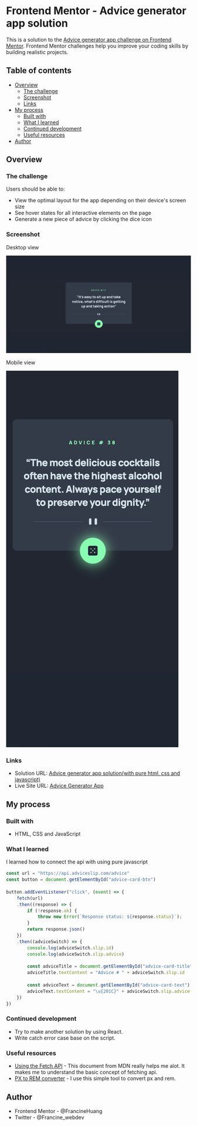 # Frontend Mentor - Advice generator app solution

This is a solution to the [Advice generator app challenge on Frontend Mentor](https://www.frontendmentor.io/challenges/advice-generator-app-QdUG-13db). Frontend Mentor challenges help you improve your coding skills by building realistic projects.

## Table of contents

- [Overview](#overview)
  - [The challenge](#the-challenge)
  - [Screenshot](#screenshot)
  - [Links](#links)
- [My process](#my-process)
  - [Built with](#built-with)
  - [What I learned](#what-i-learned)
  - [Continued development](#continued-development)
  - [Useful resources](#useful-resources)
- [Author](#author)


## Overview

### The challenge

Users should be able to:

- View the optimal layout for the app depending on their device's screen size
- See hover states for all interactive elements on the page
- Generate a new piece of advice by clicking the dice icon

### Screenshot

Desktop view

![](./Screenshot-desktop.png)

Mobile view

![](./Screenshot-mobile.png)


### Links

- Solution URL: [Advice generator app solution(with pure html, css and javascript)](https://www.frontendmentor.io/solutions/advice-generator-app-solutionwith-pure-html-css-and-javascript-dz-baVyokh)
- Live Site URL: [Advice Generator App](https://francinehuang.github.io/advice-generator-app/)

## My process

### Built with

- HTML, CSS and JavaScript


### What I learned

I learned how to connect the api with using pure javascript
```js
const url = "https://api.adviceslip.com/advice"
const button = document.getElementById("advice-card-btn")

button.addEventListener("click", (event) => {
    fetch(url)
    .then((response) => {
        if (!response.ok) {
            throw new Error(`Response status: ${response.status}`);
        }
        return response.json()
    })
    .then((adviceSwitch) => {
        console.log(adviceSwitch.slip.id)
        console.log(adviceSwitch.slip.advice)

        const adviceTitle = document.getElementById("advice-card-title")
        adviceTitle.textContent = "Advice # " + adviceSwitch.slip.id

        const adviceText = document.getElementById("advice-card-text")
        adviceText.textContent = "\u{201C}" + adviceSwitch.slip.advice + "\u{201D}"
    })
})
```

### Continued development

- Try to make another solution by using React.
- Write catch error case base on the script.

### Useful resources

- [Using the Fetch API](https://developer.mozilla.org/en-US/docs/Web/API/Fetch_API/Using_Fetch) - This document from MDN really helps me alot. It makes me to understand the basic concept of fetching api.
- [PX to REM converter](https://nekocalc.com/px-to-rem-converter) - I use this simple tool to convert px and rem.

## Author

- Frontend Mentor - @FrancineHuang
- Twitter - @Francine_webdev

